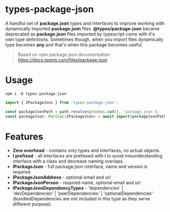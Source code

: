 # types-package-json

A handful set of **package.json** types and interfaces to improve working with dynamically imported **package.json** files. **@types/package-json** became deprecated as **package.json** files imported by typescript come with it's own type definitions. Sometimes though, when you import files dynamically type becomes **any** and that's when this package becomes useful.

> Based on npm package.json documentation: https://docs.npmjs.com/files/package.json

# Usage

`npm i -D types-package-json`

```ts
import { IPackageJson } from 'types-package-json';

const packageJsonPath = path.resolve(process.cwd(), `package.json`);
const packageJson: Partial<IPackageJson> = await import(packageJsonPath);
```

# Features

-   **Zero overhead** - contains only types and interfaces, no actual objects.
-   **I prefixed** - all interfaces are prefiexed with I to avoid misunderstanding interface with a class and decrease naming overlaps.
-   **IPackageJson** - full package.json interface, name and version is required
-   **IPackageJsonAddress** - optional email and url
-   **IPackageJsonPerson** - required name, optional email and url
-   **IPackageJsonDependencyTypes** - 'dependencies' | 'devDependencies' | 'peerDependencies' | 'optionalDependencies' (bundledDependencies are not included in this type as they serve different purpose).
